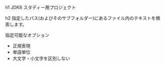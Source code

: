 h1 JDK8 スタディー用プロジェクト

h2 指定したパス(およびそのサブフォルダー)にあるファイル内のテキストを検索します。

指定可能なオプション

* 正規表現
* 単語単位
* 大文字・小文字を区別しない 